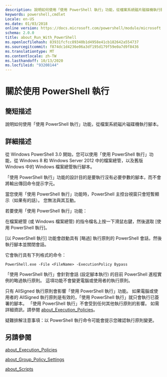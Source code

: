 ```yaml
---
description: 說明如何使用「使用 PowerShell 執行」功能，從檔案系統磁片磁碟機執行腳本。
keywords: powershell,cmdlet
Locale: en-US
ms.date: 01/03/2018
online version: https://docs.microsoft.com/powershell/module/microsoft.powershell.core/about/about_run_with_powershell?view=powershell-7.1&WT.mc_id=ps-gethelp
schema: 2.0.0
title: about_Run_With_PowerShell
ms.openlocfilehash: 83931fcfcc89340b1d4958e41cb182642a554737
ms.sourcegitcommit: f874dc1d4236e06a3df195d179f59e0a7d9f8436
ms.translationtype: MT
ms.contentlocale: zh-TW
ms.lasthandoff: 10/13/2020
ms.locfileid: "93208144"
---
```

# <a name="about-run-with-powershell"></a>關於使用 PowerShell 執行

## <a name="short-description"></a>簡短描述
說明如何使用「使用 PowerShell 執行」功能，從檔案系統磁片磁碟機執行腳本。

## <a name="long-description"></a>詳細描述

從 Windows PowerShell 3.0 開始，您可以使用「使用 PowerShell 執行」功能，從 Windows 8 和 Windows Server 2012 中的檔案總管，以及舊版 Windows 中的 Windows 檔案總管執行腳本。

「使用 PowerShell 執行」功能的設計目的是要執行沒有必要參數的腳本，而不會將輸出傳回命令提示字元。

當您使用「使用 PowerShell 執行」功能時，PowerShell 主控台視窗只會短暫顯示（如果有的話）。 您無法與其互動。

若要使用「使用 PowerShell 執行」功能：

在檔案總管 (或 Windows 檔案總管) 的指令檔名上按一下滑鼠右鍵，然後選取 [使用 PowerShell 執行]。

[以 PowerShell 執行] 功能會啟動具有 [略過] 執行原則的 PowerShell 會話，然後執行腳本並關閉會話。

它會執行具有下列格式的命令：

```
PowerShell.exe -File <FileName> -ExecutionPolicy Bypass
```

「使用 PowerShell 執行」會針對會話 (設定腳本執行) 的目前 PowerShell 進程實例的略過執行原則。
這項功能不會變更電腦或使用者的執行原則。

只有 AllSigned 執行原則會影響「使用 PowerShell 執行」功能。 如果電腦或使用者的 AllSigned 執行原則是有效的，「使用 PowerShell 執行」就只會執行已簽署的腳本。 「使用 PowerShell 執行」不會受到任何其他執行原則的影響。 如需詳細資訊，請參閱 [about_Execution_Policies](about_Execution_Policies.md)。

疑難排解注意事項：以 PowerShell 執行命令可能會提示您確認執行原則變更。

## <a name="see-also"></a>另請參閱

[about_Execution_Policies](about_Execution_Policies.md)

[about_Group_Policy_Settings](about_Group_Policy_Settings.md)

[about_Scripts](about_Scripts.md)

